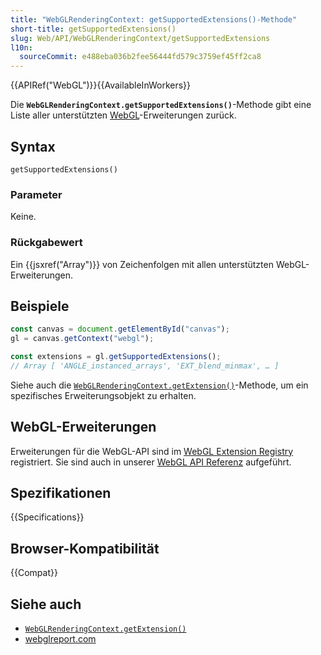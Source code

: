 ```yaml
---
title: "WebGLRenderingContext: getSupportedExtensions()-Methode"
short-title: getSupportedExtensions()
slug: Web/API/WebGLRenderingContext/getSupportedExtensions
l10n:
  sourceCommit: e488eba036b2fee56444fd579c3759ef45ff2ca8
---
```


{{APIRef("WebGL")}}{{AvailableInWorkers}}

Die **`WebGLRenderingContext.getSupportedExtensions()`**-Methode gibt eine Liste aller unterstützten [WebGL](/de/docs/Web/API/WebGL_API)-Erweiterungen zurück.

## Syntax

```js-nolint
getSupportedExtensions()
```

### Parameter

Keine.

### Rückgabewert

Ein {{jsxref("Array")}} von Zeichenfolgen mit allen unterstützten WebGL-Erweiterungen.

## Beispiele

```js
const canvas = document.getElementById("canvas");
gl = canvas.getContext("webgl");

const extensions = gl.getSupportedExtensions();
// Array [ 'ANGLE_instanced_arrays', 'EXT_blend_minmax', … ]
```

Siehe auch die [`WebGLRenderingContext.getExtension()`](/de/docs/Web/API/WebGLRenderingContext/getExtension)-Methode, um ein spezifisches Erweiterungsobjekt zu erhalten.

## WebGL-Erweiterungen

Erweiterungen für die WebGL-API sind im [WebGL Extension Registry](https://registry.khronos.org/webgl/extensions/) registriert. Sie sind auch in unserer [WebGL API Referenz](/de/docs/Web/API/WebGL_API#extensions) aufgeführt.

## Spezifikationen

{{Specifications}}

## Browser-Kompatibilität

{{Compat}}

## Siehe auch

- [`WebGLRenderingContext.getExtension()`](/de/docs/Web/API/WebGLRenderingContext/getExtension)
- [webglreport.com](https://webglreport.com/)
